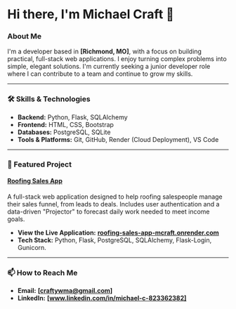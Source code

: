 # Hi there, I'm Michael Craft 👋

### About Me
I'm a developer based in **[Richmond, MO]**, with a focus on building practical, full-stack web applications. I enjoy turning complex problems into simple, elegant solutions. I'm currently seeking a junior developer role where I can contribute to a team and continue to grow my skills.

---

### 🛠️ Skills & Technologies

* **Backend:** Python, Flask, SQLAlchemy
* **Frontend:** HTML, CSS, Bootstrap
* **Databases:** PostgreSQL, SQLite
* **Tools & Platforms:** Git, GitHub, Render (Cloud Deployment), VS Code

---

### 🚀 Featured Project

#### [Roofing Sales App](https://github.com/michaelcraft-ops/Roofing-Sales-App)
A full-stack web application designed to help roofing salespeople manage their sales funnel, from leads to deals. Includes user authentication and a data-driven "Projector" to forecast daily work needed to meet income goals.

* **View the Live Application:** **[roofing-sales-app-mcraft.onrender.com](https://roofing-sales-app-mcraft.onrender.com/)**
* **Tech Stack:** Python, Flask, PostgreSQL, SQLAlchemy, Flask-Login, Gunicorn.

---

### 📫 How to Reach Me

* **Email:** **[craftywma@gmail.com]**
* **LinkedIn:** **[www.linkedin.com/in/michael-c-823362382]**
